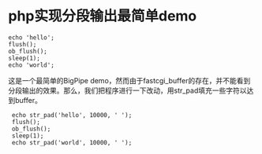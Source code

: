 # php实现分段输出最简单demo

```
echo 'hello';
flush();
ob_flush();
sleep(1);
echo 'world';
```
这是一个最简单的BigPipe demo，然而由于fastcgi_buffer的存在，并不能看到分段输出的效果。那么，我们把程序进行一下改动，用str_pad填充一些字符以达到buffer。

```
 echo str_pad('hello', 10000, ' ');
 flush();
 ob_flush();
 sleep(1);
 echo str_pad('world', 10000, ' ');
```